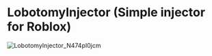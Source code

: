 # LobotomyInjector (Simple injector for Roblox)
![LobotomyInjector_N474pI0jcm](https://github.com/user-attachments/assets/7516113f-829e-4845-a5a3-4ca9fff3c30a)
